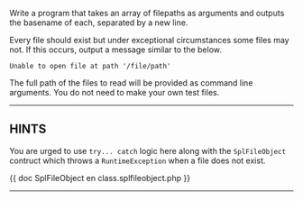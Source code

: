 Write a program that takes an array of filepaths as arguments and outputs the basename of each, separated by a new line. 

Every file should exist but under exceptional circumstances some files may not. If this occurs, output a message similar to the below.  

```
Unable to open file at path '/file/path'
```

The full path of the files to read will be provided as command line arguments. You do not need to make your own test files. 

----------------------------------------------------------------------
## HINTS

You are urged to use `try... catch` logic here along with the `SplFileObject` contruct which throws a `RuntimeException` when a file does not exist.

{{ doc SplFileObject en class.splfileobject.php }}

----------------------------------------------------------------------
